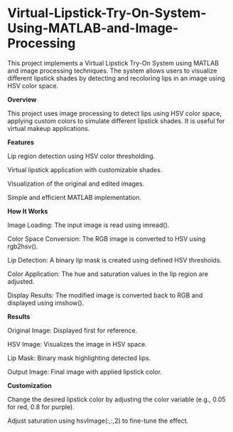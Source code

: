 # Virtual-Lipstick-Try-On-System-Using-MATLAB-and-Image-Processing
This project implements a Virtual Lipstick Try-On System using MATLAB and image processing techniques. The system allows users to visualize different lipstick shades by detecting and recoloring lips in an image using HSV color space.

**Overview**

This project uses image processing to detect lips using HSV color space, applying custom colors to simulate different lipstick shades. It is useful for virtual makeup applications.

**Features**

Lip region detection using HSV color thresholding.

Virtual lipstick application with customizable shades.

Visualization of the original and edited images.

Simple and efficient MATLAB implementation.

**How It Works**

Image Loading: The input image is read using imread().

Color Space Conversion: The RGB image is converted to HSV using rgb2hsv().

Lip Detection: A binary lip mask is created using defined HSV thresholds.

Color Application: The hue and saturation values in the lip region are adjusted.

Display Results: The modified image is converted back to RGB and displayed using imshow().

**Results**

Original Image: Displayed first for reference.

HSV Image: Visualizes the image in HSV space.

Lip Mask: Binary mask highlighting detected lips.

Output Image: Final image with applied lipstick color.

**Customization**

Change the desired lipstick color by adjusting the color variable (e.g., 0.05 for red, 0.8 for purple).

Adjust saturation using hsvImage(:,:,2) to fine-tune the effect.

